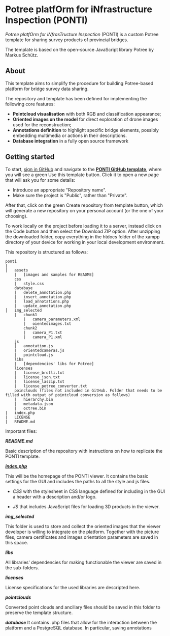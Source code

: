# Potree platfOrm for iNfrastructure Inspection (PONTI)

*Potree platfOrm for iNfrasTructure Inspection* (PONTI) is a custom Potree template for sharing survey products of provincial bridges.

The template is based on the open-source JavaScript library Potree by Markus Schütz.



## About

This template aims to simplify the procedure for building Potree-based platform for bridge survey data sharing.

The repository and template has been defined for implementing the following core features:

* **Pointcloud visualisation** with both RGB and classification appearance;
* **Oriented images on the model** for direct exploration of drone images used for the reconstruction;
* **Annotations definition** to highlight specific bridge elements, possibly embedding multimedia or actions in their descriptions.
* **Database integration** in a fully open source framework


## Getting started

To start, [sign in GitHub](https://github.com/login/) and navigate to the [**PONTI GitHub template**](https://github.com/labmgf-polimi/ponti), where you will see a green Use this template button. Click it to open a new page that will ask you for some details:

* Introduce an appropriate "Repository name".
* Make sure the project is "Public", rather than "Private".

After that, click on the green Create repository from template button, which will generate a new repository on your personal account (or the one of your choosing).

To work locally on the project before loading it to a server, instead click on the Code button and then select the Download ZIP option. After unzipping the downloaded folder, copy everything in the htdocs folder of the xampp directory of your device for working in your local development environment.

This repository is structured as follows:

```
ponti
|
│   assets
    |   [images and samples for README]
    css
    |   style.css
    database
    |   delete_annotation.php
    |   insert_annotation.php
    |   load_annotations.php
    |   update_annotation.php
│   img_selected
    |   chunk1
        |   camera_parameters.xml
        |   oientedimages.txt
        chunk2
        |   camera_P1.txt
        |   camera_P1.xml
    js
    |   annotation.js
    |   orientedcameras.js
    |   pointcloud.js
    libs
    |   [dependencies' libs for Potree]
    licenses
    |   license_brotli.txt
    |   license_json.txt
    |   license_laszip.txt
    |   license_potree_converter.txt
    poinclouds (files not included in GitHub. Folder that needs to be filled with output of pointcloud conversion as follows)
    |   hierarchy.bin
    |   metadata.json
    |   octree.bin
|	index.php
|   LICENSE
|   README.md

```

Important files:

**_README.md_**

Basic description of the repository with instructions on how to replicate the PONTI template.

**_[index.php](https://github.com/Tars4815/ponti/blob/main/index.php)_**

This will be the homepage of the PONTI viewer. It contains the basic settings for the GUI and includes the paths to all the style and js files.

- _CSS_ with the stylesheet in CSS language defined for including in the GUI a header with a description and/or logo.

- _JS_ that includes JavaScript files for loading 3D products in the viewer.

**_img_selected_**

This folder is used to store and collect the oriented images that the viewer developer is willing to integrate on the platform. Together with the picture files, camera certificates and images orientation parameters are saved in this space.

**_libs_**

All libraries' dependencies for making functionable the viewer are saved in the sub-folders.

**_licenses_**

License specifications for the used libraries are descripted here.

**_pointclouds_**

Converted point clouds and ancillary files should be saved in this folder to preserve the template structure.

**_database_**
It contains .php files that allow for the interaction between the platform and a PostgreSQL database. In particular, saving annotations
